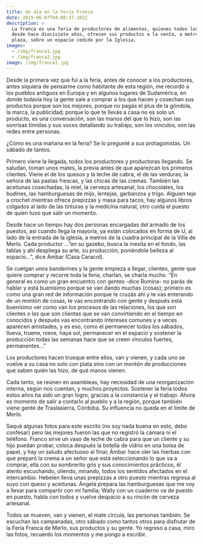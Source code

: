```yaml
---
title: Un día en la Feria Franca
date: 2019-06-07T04:08:37.102Z
description: >
  La franca es una feria de productores de alimentos, quienes todos los sábados,
  desde hace diecisiete años, ofrecen sus productos a la venta, a metros de la
  plaza, sobre un espacio cedido por la Iglesia.
images:
  - /img/franca1.jpg
  - /img/franca2.jpg
image: /img/franca1.jpg
---
```

Desde la primera vez que fui a la feria, antes de conocer a los productores, antes siquiera de pensarme como habitante de esta región, me recordó a los pueblos antiguos en Europa y en algunos lugares de Sudamérica, en donde todavía hoy la gente sale a comprar a los que hacen y cosechan sus productos porque son los mejores, porque no pagás el plus de la góndola, la marca, la publicidad; porque lo que te llevás a casa no es solo un producto, es una conversación, son las manos del que lo hizo, son las sonrisas tímidas y sus voces detallando su trabajo, son los vínculos, son las redes entre personas. 

¿Cómo es una mañana en la feria? Se lo pregunté a sus protagonistas. Un sábado de tantos.

Primero viene la llegada, todos los productores y productoras llegando. Se saludan, toman unos mates, la previa antes de que aparezcan los primeros clientes. Viene el de los quesos y la leche de cabra, el de las verduras, la señora de las pastas frescas, y las chicas de las cremas. También las aceitunas cosechadas, la miel, la cerveza artesanal, los chocolates, los budines, las hamburguesas de mijo, lentejas, garbanzos y trigo. Alguien teje a crochet mientras ofrece prepizzas y masa para tacos, hay algunos libros colgados al lado de las tinturas y la medicina natural, otro cuida el puesto de quien tuvo que salir un momento. 

Desde hace un tiempo hay dos personas encargadas del armado de los puestos, así cuando llega la mayoría, ya están colocados en forma de U, al lado de la entrada de la iglesia, a metros de la cuadra principal de la Villa de Merlo. Cada productor ...”en su gazebo, busca la mesita en el fondo, las tablas y ahí despliega su arte, su producción, poniéndole belleza al espacio...”, dice Ámbar (Casa Caracol). 

Se cuelgan unos banderines y la gente empieza a llegar, clientes, gente que quiere comprar y recorre toda la feria, charlan, se charla mucho. “En general es como un gran encuentro con gentes -dice Romina- no parás de hablar y está buenísimo porque se van dando muchas (cosas); primero es como una gran red de información porque te cruzás ahí y te vas enterando de un montón de cosas, te vas encontrando con gente y después está buenísimo ver como van los procesos de las relaciones, los que son clientes o las que son clientas que se van convirtiendo en el tiempo en conocidos y después vas encontrando intereses comunes y a veces aparecen amistades, y es eso, como el permanecer todos los sábados, llueva, truene, nieve, haya sol, permanecer en el espacio y sostener la producción todas las semanas hace que se creen vínculos fuertes, permanentes...”

Los productores hacen trueque entre ellos, van y vienen, y cada uno se vuelve a su casa no solo con plata sino con un montón de producciones que saben quién las hizo, de qué manos vienen. 

Cada tanto, se reúnen en asambleas, hay necesidad de una reorganización interna, según nos cuentan, y muchos proyectos. Sostener la feria todos estos años ha sido un gran logro, gracias a la constancia y el trabajo. Ahora es momento de salir a contarlo al pueblo y a la región, porque también viene gente de Traslasierra, Córdoba. Su influencia no queda en el límite de Merlo. 

Saqué algunas fotos para este escrito (no soy nada buena en esto, debo confesar) pero las mejores fueron las que no registró la cámara ni el teléfono. Franco sirve un vaso de leche de cabra para que un cliente y su hijo puedan probar, coloca después la botella de vidrio en una bolsa de papel, y hay un saludo afectuoso al final; Ámbar hace oler las hierbas con que preparó la crema a un señor que está seleccionando lo que va a comprar, ella con su sombrerito gris y sus conocimientos prácticos, él atento escuchando, oliendo, mirando, todos los sentidos afectados en el intercambio. Hebelen lleva unas prepizzas a otro puesto mientras regresa al suyo con queso y aceitunas.  Ángela prepara las hamburguesas que me voy a llevar para compartir con mi familia; Wally con un cuaderno va de puesto en puesto, habla con todos y vuelve despacio a su rincón de cerveza artesanal. 

Todos se mueven, van y vienen, el mate circula, las personas también. Se escuchan las campanadas, otro sábado como tantos otros para disfrutar de la Feria Franca de Merlo, sus productos y su gente. Yo regreso a casa, miro las fotos, recuerdo los momentos y me pongo a escribir.
